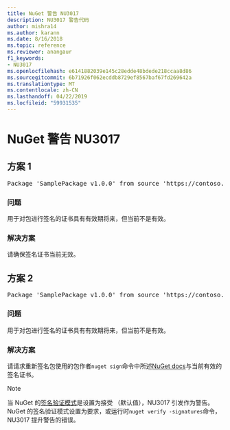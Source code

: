 ```yaml
---
title: NuGet 警告 NU3017
description: NU3017 警告代码
author: mishra14
ms.author: karann
ms.date: 8/16/2018
ms.topic: reference
ms.reviewer: anangaur
f1_keywords:
- NU3017
ms.openlocfilehash: e6141882039e145c28edde48bdede218ccaa8d86
ms.sourcegitcommit: 6b71926f062ecddb8729ef8567baf67fd269642a
ms.translationtype: MT
ms.contentlocale: zh-CN
ms.lasthandoff: 04/22/2019
ms.locfileid: "59931535"
---
```

# <a name="nuget-warning-nu3017"></a>NuGet 警告 NU3017

## <a name="scenario-1"></a>方案 1

<pre>Package 'SamplePackage v1.0.0' from source 'https://contoso.com/index.json': The signing certificate is not yet valid.</pre>

### <a name="issue"></a>问题

用于对包进行签名的证书具有有效期将来，但当前不是有效。


### <a name="solution"></a>解决方案

请确保签名证书当前无效。



## <a name="scenario-2"></a>方案 2

<pre>Package 'SamplePackage v1.0.0' from source 'https://contoso.com/index.json': The primary signature's certificate is not yet valid.</pre>

### <a name="issue"></a>问题

用于对包进行签名的证书具有有效期将来，但当前不是有效。


### <a name="solution"></a>解决方案

请请求重新签名包使用的包作者`nuget sign`命令中所述[NuGet docs](https://docs.microsoft.com/en-us/nuget/create-packages/sign-a-package)与当前有效的签名证书。


> [!Note]
> 当 NuGet 的[签名验证模式](https://docs.microsoft.com/en-us/nuget/consume-packages/installing-signed-packages#configure-package-signature-requirements)是设置为接受 （默认值），NU3017 引发作为警告。 NuGet 的签名验证模式设置为要求，或运行时`nuget verify -signatures`命令，NU3017 提升警告的错误。 
